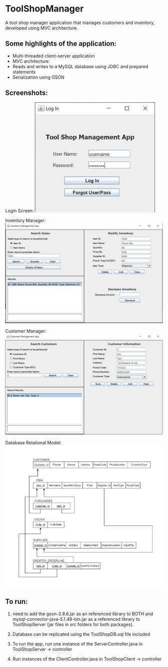 # ToolShopManager
A tool shop manager application that manages customers and inventory, developed using MVC architecture. 

## Some highlights of the application:

- Multi-threaded client-server application
- MVC architecture
- Reads and writes to a MySQL database using JDBC and prepared statements
- Serialization using GSON

## Screenshots:

Login Screen:
![Example screenshot](LogIn.JPG)

Inventory Manager:
![Example screenshot](ToolShopGUI.JPG)

Customer Manager:
![Example screenshot](CustomerMgmt.JPG)

Database Relational Model:
![Example screenshot](ToolShopRelationalModel.jpg)

## To run:

1) need to add the gson-2.8.6.jar as an referenced library to BOTH and mysql-connector-java-5.1.49-bin.jar as a referenced library to ToolShopServer 
	(jar files in src folders for both packages).

2) Database can be replicated using the ToolShopDB.sql file included

3) To run the app, run one instance of the ServerController.java in ToolShopServer -> controller

4) Run instances of the ClientController.java in ToolShopClient -> controller
